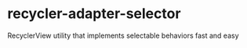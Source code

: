 # recycler-adapter-selector
RecyclerView utility that implements selectable behaviors fast and easy
